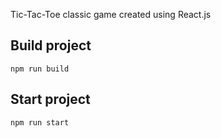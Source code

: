 Tic-Tac-Toe classic game created using React.js

## Build project
`npm run build`

## Start project
`npm run start`